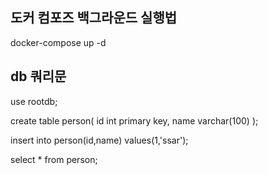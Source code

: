 ## 도커 컴포즈 백그라운드 실행법
docker-compose up -d
## db 쿼리문
use rootdb;

create table person(
	id int primary key,
    name varchar(100)
);

insert into person(id,name) values(1,'ssar');

select * from person;